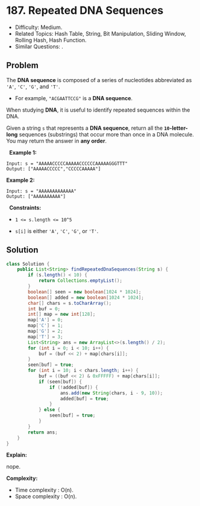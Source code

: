 # 187. Repeated DNA Sequences

- Difficulty: Medium.
- Related Topics: Hash Table, String, Bit Manipulation, Sliding Window, Rolling Hash, Hash Function.
- Similar Questions: .

## Problem

The **DNA sequence** is composed of a series of nucleotides abbreviated as ```'A'```, ```'C'```, ```'G'```, and ```'T'```.


	
- For example, ```"ACGAATTCCG"``` is a **DNA sequence**.


When studying **DNA**, it is useful to identify repeated sequences within the DNA.

Given a string ```s``` that represents a **DNA sequence**, return all the **```10```-letter-long** sequences (substrings) that occur more than once in a DNA molecule. You may return the answer in **any order**.

 
**Example 1:**
```
Input: s = "AAAAACCCCCAAAAACCCCCCAAAAAGGGTTT"
Output: ["AAAAACCCCC","CCCCCAAAAA"]
```

**Example 2:**
```
Input: s = "AAAAAAAAAAAAA"
Output: ["AAAAAAAAAA"]
```
 
**Constraints:**


	
- ```1 <= s.length <= 10^5```
	
- ```s[i]``` is either ```'A'```, ```'C'```, ```'G'```, or ```'T'```.



## Solution

```java
class Solution {
    public List<String> findRepeatedDnaSequences(String s) {
        if (s.length() < 10) {
            return Collections.emptyList();
        }
        boolean[] seen = new boolean[1024 * 1024];
        boolean[] added = new boolean[1024 * 1024];
        char[] chars = s.toCharArray();
        int buf = 0;
        int[] map = new int[128];
        map['A'] = 0;
        map['C'] = 1;
        map['G'] = 2;
        map['T'] = 3;
        List<String> ans = new ArrayList<>(s.length() / 2);
        for (int i = 0; i < 10; i++) {
            buf = (buf << 2) + map[chars[i]];
        }
        seen[buf] = true;
        for (int i = 10; i < chars.length; i++) {
            buf = ((buf << 2) & 0xFFFFF) + map[chars[i]];
            if (seen[buf]) {
                if (!added[buf]) {
                    ans.add(new String(chars, i - 9, 10));
                    added[buf] = true;
                }
            } else {
                seen[buf] = true;
            }
        }
        return ans;
    }
}
```

**Explain:**

nope.

**Complexity:**

* Time complexity : O(n).
* Space complexity : O(n).
